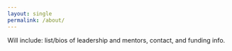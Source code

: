 ```yaml
---
layout: single
permalink: /about/
---
```


Will include: list/bios of leadership and mentors, contact, and funding info.
